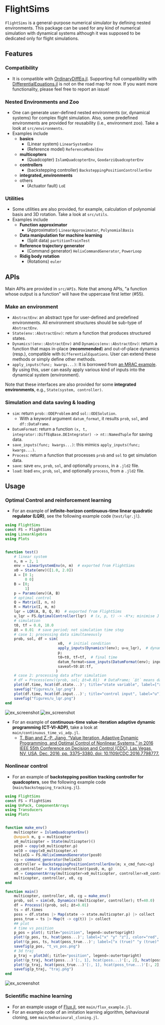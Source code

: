 # FlightSims
`FlightSims` is a general-purpose numerical simulator by defining nested environments.
This package can be used for any kind of numerical simulation with dynamical systems
although it was supposed to be dedicated only for flight simulations.

## Features
### Compatibility
- It is compatible with [OrdinaryDiffEq.jl](https://github.com/SciML/OrdinaryDiffEq.jl).
Supporting full compatibility with [DifferentialEquations.jl](https://github.com/SciML/DifferentialEquations.jl) is not on the road map for now.
If you want more functionality, please feel free to report an issue!

### Nested Environments and Zoo
- One can generate user-defined nested environments (or, dynamical systems) for complex flight simulation.
Also, some predefined environments are provided for reusability (i.e., environment zoo).
Take a look at `src/environments`.
- Examples include
    - **basics**
        - (Linear system) `LinearSystemEnv`
        - (Reference model) `ReferenceModelEnv`
    - **multicopters**
        - (Quadcopter) `IslamQuadcopterEnv`, `GoodarziQuadcopterEnv`
    - **controllers**
        - (backstepping controller) `BacksteppingPositionControllerEnv`
    - **integrated_environments**
    - others
        - (Actuator fault) `LoE`

### Utilities
- Some utilities are also provided, for example, calculation of polynomial basis and 3D rotation.
Take a look at `src/utils`.
- Examples include
    - **Function approximator**
        - (Approximator) `LinearApproximator`, `PolynomialBasis`
    - **Data manipulation for machine learning**
        - (Split data) `partitionTrainTest`
    - **Reference trajectory generator**
        - (Command generator) `HelixCommandGenerator`, `PowerLoop`
    - **Ridig body rotation**
        - (Rotations) `euler`

## APIs
Main APIs are provided in `src/APIs`.
Note that among APIs, "a function whose output is a function" will have the uppercase first letter (#55).

### Make an environment
- `AbstractEnv`: an abstract type for user-defined and predefined environments.
All environment structures should be sub-type of `AbstractEnv`.
- `State(env::AbstractEnv)`: return a function that produces structured states.
- `Dynamics!(env::AbstractEnv)` and `Dynamics(env::AbstractEnv)`: return a function that maps in-place (**recommended**) and out-of-place dynamics (resp.),
compatible with `DifferentialEquations`. User can extend these methods or simply define other methods.
- `apply_inputs(func; kwargs...)`: It is borrowed from [an MRAC example](https://jonniedie.github.io/ComponentArrays.jl/stable/examples/adaptive_control/). By using this, user can easily apply various kind of inputs into the dynamical system (environment).

Note that these interfaces are also provided for some **integrated environments**, e.g., `State(system, controller)`.

### Simulation and data saving & loading
- `sim`: return `prob::ODEProblem` and `sol::ODESolution`.
    - With a keyword argument `datum_format`, it results `prob`, `sol`, and `df::DataFrame`.
- `DatumFormat`: return a function `(x, t, integrator::DiffEqBase.DEIntegrator) -> nt::NamedTuple` for saving data.
- `save_inputs(func; kwargs...)`: this mimics `apply_inputs(func; kwargs...)`.
- `Process`: return a function that processes `prob` and `sol` to get simulation data.
- `save`: save `env`, `prob`, `sol`, and optionally `process`,
in a `.jld2` file.
- `load`: load `env`, `prob`, `sol`, and optionally `process`,
from a `.jld2` file.

## Usage
### Optimal Control and reinforcement learning
- For an example of **infinite-horizon continuous-time linear quadratic regulator (LQR)**, see the following example code (`test/lqr.jl`).

```julia
using FlightSims
const FS = FlightSims
using LinearAlgebra
using Plots


function test()
    # linear system
    n, m = 2, 1
    env = LinearSystemEnv(n, m)  # exported from FlightSims
    x0 = State(env)([1.0, 2.0])
    A = [0 1;
         0 0]
    B = [0;
         1]
    p = Params(env)(A, B)
    # optimal control
    Q = Matrix(I, n, n)
    R = Matrix(I, m, m)
    lqr = LQR(A, B, Q, R)  # exported from FlightSims
    u_lqr = FS.OptimalController(lqr)  # (x, p, t) -> -K*x; minimise J = ∫ (x' Q x + u' R u) from 0 to ∞
    # simulation
    t0, tf = 0.0, 10.0
    Δt = 0.01  # save period; not simulation time step
    # case 1: processing data simultaneously
    prob, sol, df = sim(
                        x0,  # initial condition
                        apply_inputs(Dynamics!(env); u=u_lqr),  # dynamics with input of LQR
                        p;
                        t0=t0, tf=tf,  # final time
                        datum_format=save_inputs(DatumFormat(env); input=u_lqr),  # saving data; default key: time, state
                        saveat=t0:Δt:tf,
                       )
    # case 2: processing data after simulation
    # df = Process(env)(prob, sol; Δt=0.01)  # DataFrame; `Δt` means data sampling period.
    plot(df.time, hcat(df.state...)'; title="state variable", label=["x1" "x2"])  # Plots
    savefig("figures/x_lqr.png")
    plot(df.time, hcat(df.input...)'; title="control input", label="u")  # Plots
    savefig("figures/u_lqr.png")
end
```

![ex_screenshot](./figures/x_lqr.png)
![ex_screenshot](./figures/u_lqr.png)

- For an example of **continuous-time value-iteration adaptive dynamic programming (CT-VI-ADP)**, take a look at `main/continuous_time_vi_adp.jl`.
    - [T. Bian and Z.-P. Jiang, “Value Iteration, Adaptive Dynamic Programming, and Optimal Control of Nonlinear Systems,” in 2016 IEEE 55th Conference on Decision and Control (CDC), Las Vegas, NV, USA, Dec. 2016, pp. 3375–3380. doi: 10.1109/CDC.2016.7798777.](https://ieeexplore.ieee.org/document/7798777)

### Nonlinear control
- For an example of **backstepping position tracking controller for quadcopters**,
see the following example code (`main/backstepping_tracking.jl`).
```julia
using FlightSims
const FS = FlightSims
using UnPack, ComponentArrays
using Transducers
using Plots


function make_env()
    multicopter = IslamQuadcopterEnv()
    @unpack m, g = multicopter
    x0_multicopter = State(multicopter)()
    pos0 = copy(x0_multicopter.p)
    vel0 = copy(x0_multicopter.v)
    helixCG = FS.HelixCommandGenerator(pos0)
    cg = command_generator(helixCG)
    controller = BacksteppingPositionControllerEnv(m; x_cmd_func=cg)
    x0_controller = State(controller)(pos0, m, g)
    x0 = ComponentArray(multicopter=x0_multicopter, controller=x0_controller)
    multicopter, controller, x0, cg
end

function main()
    multicopter, controller, x0, cg = make_env()
    prob, sol = sim(x0, Dynamics!(multicopter, controller); tf=40.0)
    df = Process()(prob, sol; Δt=0.01)
    ts = df.times
    poss = df.states |> Map(state -> state.multicopter.p) |> collect
    poss_true = ts |> Map(t -> cg(t)) |> collect
    ## plot
    # time vs position
    p_pos = plot(; title="position", legend=:outertopright)
    plot!(p_pos, ts, hcat(poss...)'; label=["x" "y" "z"], color="red", ls=[:dash :dot :dashdot])
    plot!(p_pos, ts, hcat(poss_true...)'; label=["x (true)" "y (true)" "z (true)"], color="black", ls=[:dash :dot :dashdot])
    savefig(p_pos, "t_vs_pos.png")
    # 3d traj
    p_traj = plot3d(; title="position", legend=:outertopright)
    plot!(p_traj, hcat(poss...)'[:, 1], hcat(poss...)'[:, 2], hcat(poss...)'[:, 3]; label="position", color="red")
    plot!(p_traj, hcat(poss_true...)'[:, 1], hcat(poss_true...)'[:, 2], hcat(poss_true...)'[:, 3]; label="position (true)", color="black")
    savefig(p_traj, "traj.png")
end
```
![ex_screenshot](./figures/backstepping_tracking.png)

### Scientific machine learning
- For an example usage of [Flux.jl](https://github.com/FluxML/Flux.jl), see `main/flux_example.jl`.
- For an example code of an imitation learning algorithm, behavioural cloning, see `main/behavioural_cloning.jl`.

